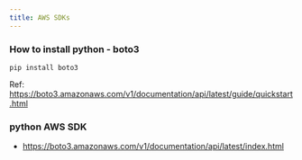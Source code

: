 ```yaml
---
title: AWS SDKs
---
```


### How to install python - boto3

```shell
pip install boto3
```

Ref: https://boto3.amazonaws.com/v1/documentation/api/latest/guide/quickstart.html

### python AWS SDK 

- https://boto3.amazonaws.com/v1/documentation/api/latest/index.html

